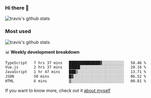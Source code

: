 ### Hi there 👋

<!--
**HondryTravis/HondryTravis** is a ✨ _special_ ✨ repository because its `README.md` (this file) appears on your GitHub profile.

Here are some ideas to get you started:

- 🔭 I’m currently working on ...
- 🌱 I’m currently learning ...
- 👯 I’m looking to collaborate on ...
- 🤔 I’m looking for help with ...
- 💬 Ask me about ...
- 📫 How to reach me: ...
- 😄 Pronouns: ...
- ⚡ Fun fact: ...
-->

![travis's github stats](https://github-readme-stats.vercel.app/api?username=HondryTravis&hide=stars)
### Most used
![travis's github stats](https://github-readme-stats.anuraghazra1.vercel.app/api/top-langs/?username=HondryTravis&layout=compact&hide_title=true)

📊 **Weekly development breakdown**

<!--START_SECTION:waka-->

```txt
TypeScript   7 hrs 37 mins   ██████████████▓░░░░░░░░░░   58.46 %
Vue.js       2 hrs 37 mins   █████░░░░░░░░░░░░░░░░░░░░   20.16 %
JavaScript   1 hr 47 mins    ███▒░░░░░░░░░░░░░░░░░░░░░   13.71 %
JSON         50 mins         █▓░░░░░░░░░░░░░░░░░░░░░░░   06.52 %
HTML         6 mins          ▒░░░░░░░░░░░░░░░░░░░░░░░░   00.81 %
```

<!--END_SECTION:waka-->

If you want to know more, check out it [about myself](https://hondrytravis.github.io/)

